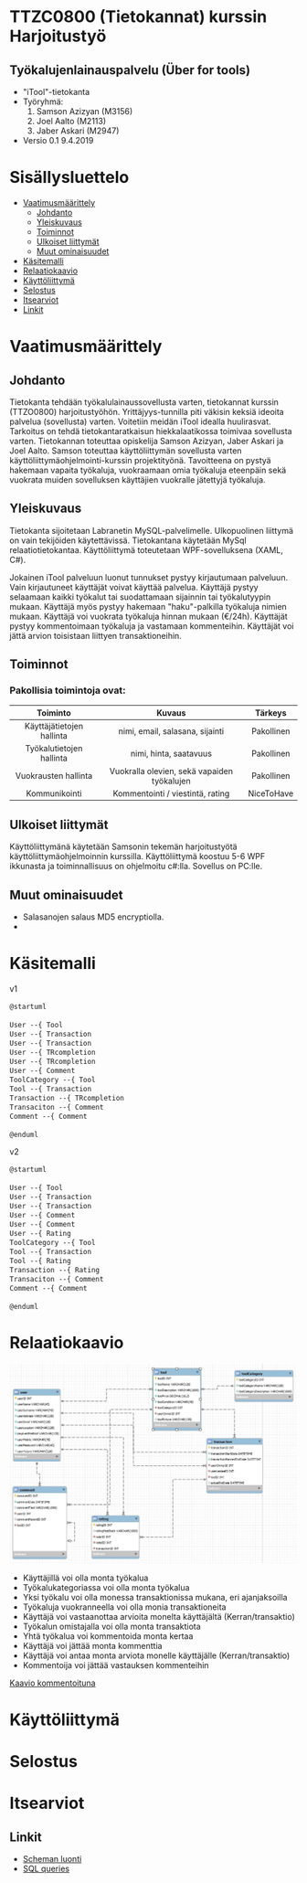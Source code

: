 # TTZC0800 (Tietokannat) kurssin Harjoitustyö

## Työkalujenlainauspalvelu (Über for tools)

* "iTool"-tietokanta
* Työryhmä: 
    1. Samson Azizyan (M3156)
    2. Joel Aalto (M2113)
    3. Jaber Askari (M2947)
* Versio 0.1 9.4.2019

# Sisällysluettelo

* [Vaatimusmäärittely](#vaatimusmäärittely)
    * [Johdanto](#johdanto)
    * [Yleiskuvaus](#yleiskuvaus)
    * [Toiminnot](#toiminnot)
    * [Ulkoiset liittymät](#ulkoiset-liittymät)
    * [Muut ominaisuudet](#muut-ominaisuudet)
* [Käsitemalli](#käsitemalli)
* [Relaatiokaavio](#relaatiokaavio)
* [Käyttöliittymä](#käyttöliittymä)
* [Selostus](#selostus)
* [Itsearviot](#itsearviot)
* [Linkit](#linkit)

# Vaatimusmäärittely

## Johdanto

Tietokanta tehdään työkalulainaussovellusta varten, tietokannat kurssin (TTZO0800) harjoitustyöhön. Yrittäjyys-tunnilla piti väkisin keksiä ideoita palvelua (sovellusta) varten. Voitetiin meidän iTool idealla huulirasvat.
Tarkoitus on tehdä tietokantaratkaisun hiekkalaatikossa toimivaa sovellusta varten. Tietokannan toteuttaa opiskelija Samson Azizyan, Jaber Askari ja Joel Aalto. Samson toteuttaa käyttöliittymän sovellusta varten käyttöliittymäohjelmointi-kurssin projektityönä.
Tavoitteena on pystyä hakemaan vapaita työkaluja, vuokraamaan omia työkaluja eteenpäin sekä vuokrata muiden sovelluksen käyttäjien vuokralle jätettyjä työkaluja.

## Yleiskuvaus

Tietokanta sijoitetaan Labranetin MySQL-palvelimelle. Ulkopuolinen liittymä on vain tekijöiden käytettävissä.
Tietokantana käytetään MySql relaatiotietokantaa. Käyttöliittymä toteutetaan WPF-sovelluksena (XAML, C#).

Jokainen iTool palveluun luonut tunnukset pystyy kirjautumaan palveluun. Vain kirjautuneet käyttäjät voivat käyttää palvelua. Käyttäjä pystyy selaamaan kaikki työkalut tai suodattamaan sijainnin tai työkalutyypin mukaan.
Käyttäjä myös pystyy hakemaan "haku"-palkilla työkaluja nimien mukaan. Käyttäjä voi vuokrata työkaluja hinnan mukaan (€/24h). Käyttäjät pystyy kommentoimaan työkaluja ja vastamaan kommenteihin.
Käyttäjät voi jättä arvion toisistaan liittyen transaktioneihin.


## Toiminnot

### Pakollisia toimintoja ovat:

| Toiminto | Kuvaus | Tärkeys |
|:-:|:-:|:-:|
| Käyttäjätietojen hallinta | nimi, email, salasana, sijainti | Pakollinen |
| Työkalutietojen hallinta | nimi, hinta, saatavuus | Pakollinen |
| Vuokrausten hallinta | Vuokralla olevien, sekä vapaiden työkalujen | Pakollinen|
| Kommunikointi | Kommentointi / viestintä, rating | NiceToHave |

<!--1. Käyttäjätietojen (ID, nimi, email, salasana) hallinta
2. Työkalutietojen (ID, nimi, hinta) hallinta
3. Vuokralla olevien työkalujen hallinta
4. Saatavilla olevien työkalujen hallinta
5. Omien työkalujen hallinta -->

## Ulkoiset liittymät

Käyttöliittymänä käytetään Samsonin tekemän harjoitustyötä käyttöliittymäohjelmoinnin kurssilla. Käyttöliittymä koostuu 5-6 WPF ikkunasta ja toiminnallisuus on ohjelmoitu c#:lla.
Sovellus on PC:lle.


## Muut ominaisuudet

* Salasanojen salaus MD5 encryptiolla.
* 


# Käsitemalli

v1

```plantuml
@startuml

User --{ Tool
User --{ Transaction
User --{ Transaction
User --{ TRcompletion
User --{ TRcompletion
User --{ Comment
ToolCategory --{ Tool
Tool --{ Transaction
Transaction --{ TRcompletion
Transaciton --{ Comment
Comment --{ Comment

@enduml
```

v2

```plantuml
@startuml

User --{ Tool
User --{ Transaction
User --{ Transaction
User --{ Comment
User --{ Comment
User --{ Rating
ToolCategory --{ Tool
Tool --{ Transaction
Tool --{ Rating
Transaction --{ Rating
Transaciton --{ Comment
Comment --{ Comment

@enduml
```

# Relaatiokaavio

![](Image/iTool_v2.JPG)

* Käyttäjillä voi olla monta työkalua
* Työkalukategoriassa voi olla monta työkalua
* Yksi työkalu voi olla monessa transaktionissa mukana, eri ajanjaksoilla
* Työkaluja vuokranneella voi olla monia transaktioneita
* Käyttäjä voi vastaanottaa arvioita monelta käyttäjältä (Kerran/transaktio)
* Työkalun omistajalla voi olla monta transaktiota
* Yhtä työkalua voi kommentoida monta kertaa
* Käyttäjä voi jättää monta kommenttia
* Käyttäjä voi antaa monta arviota monelle käyttäjälle (Kerran/transaktio)
* Kommentoija voi jättää vastauksen kommenteihin

[Kaavio kommentoituna](Image/iTool_v2_captions.JPG)


# Käyttöliittymä


# Selostus


# Itsearviot


## Linkit

* [Scheman luonti](Files/iTool_code.md)
* [SQL queries](Files/loitsut.md)



